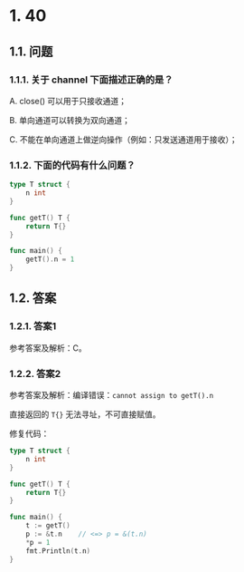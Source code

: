 # 1. 40

## 1.1. 问题

### 1.1.1. 关于 channel 下面描述正确的是？

A. close() 可以用于只接收通道；

B. 单向通道可以转换为双向通道；

C. 不能在单向通道上做逆向操作（例如：只发送通道用于接收）；

### 1.1.2. 下面的代码有什么问题？

```go
type T struct {
    n int
}

func getT() T {
    return T{}
}

func main() {
    getT().n = 1
}
```


## 1.2. 答案

### 1.2.1. 答案1

参考答案及解析：C。

### 1.2.2. 答案2

参考答案及解析：编译错误：`cannot assign to getT().n`

直接返回的 `T{}` 无法寻址，不可直接赋值。

修复代码：

```go
type T struct {
    n int
}

func getT() T {
    return T{}
}

func main() {
    t := getT()
    p := &t.n    // <=> p = &(t.n)
    *p = 1
    fmt.Println(t.n)
}
```



